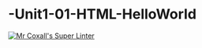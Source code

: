# -Unit1-01-HTML-HelloWorld
[![Mr Coxall's Super Linter](https://github.com/ICD2O-Digtital-Tech-Invitations/-Unit1-01-HTML-HelloWorld/workflows/Mr%20Coxall's%20Super%20Linter/badge.svg)](https://github.com/ICD2O-Digtital-Tech-Invitations/-Unit1-01-HTML-HelloWorld/actions/)


